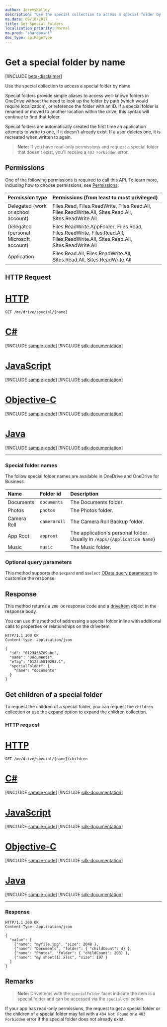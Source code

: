 ```yaml
---
author: JeremyKelley
description: "Use the special collection to access a special folder by name."
ms.date: 09/10/2017
title: Get Special Folders
localization_priority: Normal
ms.prod: "sharepoint"
doc_type: apiPageType
---
```

# Get a special folder by name

[!INCLUDE [beta-disclaimer](../../includes/beta-disclaimer.md)]

Use the special collection to access a special folder by name.

Special folders provide simple aliases to access well-known folders in OneDrive without the need to look up the folder by path (which would require localization), or reference the folder with an ID. If a special folder is renamed or moved to another location within the drive, this syntax will continue to find that folder.

Special folders are automatically created the first time an application attempts to write to one, if it doesn't already exist. If a user deletes one, it is recreated when written to again.

> **Note:**  If you have read-only permissions and request a special folder that doesn't exist, you'll receive a `403 Forbidden` error.

## Permissions

One of the following permissions is required to call this API. To learn more, including how to choose permissions, see [Permissions](/graph/permissions-reference).

|            Permission type             |                                           Permissions (from least to most privileged)                                            |
| :------------------------------------- | :------------------------------------------------------------------------------------------------------------------------------- |
| Delegated (work or school account)     | Files.Read, Files.ReadWrite, Files.Read.All, Files.ReadWrite.All, Sites.Read.All, Sites.ReadWrite.All                            |
| Delegated (personal Microsoft account) | Files.ReadWrite.AppFolder, Files.Read, Files.ReadWrite, Files.Read.All, Files.ReadWrite.All, Sites.Read.All, Sites.ReadWrite.All |
| Application                            | Files.Read.All, Files.ReadWrite.All, Sites.Read.All, Sites.ReadWrite.All                                                         |

## HTTP Request


# [HTTP](#tab/http)
<!-- { "blockType": "request", "name": "get-special-folder", "scopes": "files.read" } -->

```http
GET /me/drive/special/{name}
```
# [C#](#tab/csharp)
[!INCLUDE [sample-code](../includes/snippets/csharp/get-special-folder-csharp-snippets.md)]
[!INCLUDE [sdk-documentation](../includes/snippets/snippets-sdk-documentation-link.md)]

# [JavaScript](#tab/javascript)
[!INCLUDE [sample-code](../includes/snippets/javascript/get-special-folder-javascript-snippets.md)]
[!INCLUDE [sdk-documentation](../includes/snippets/snippets-sdk-documentation-link.md)]

# [Objective-C](#tab/objc)
[!INCLUDE [sample-code](../includes/snippets/objc/get-special-folder-objc-snippets.md)]
[!INCLUDE [sdk-documentation](../includes/snippets/snippets-sdk-documentation-link.md)]

# [Java](#tab/java)
[!INCLUDE [sample-code](../includes/snippets/java/get-special-folder-java-snippets.md)]
[!INCLUDE [sdk-documentation](../includes/snippets/snippets-sdk-documentation-link.md)]

---


### Special folder names

The follow special folder names are available in OneDrive and OneDrive for Business.

| Name        | Folder id    | Description                                                              |
|:------------|:-------------|:-------------------------------------------------------------------------|
| Documents   | `documents`  | The Documents folder.                                                    |
| Photos      | `photos`     | The Photos folder.                                                       |
| Camera Roll | `cameraroll` | The Camera Roll Backup folder.                                           |
| App Root    | `approot`    | The application's personal folder. Usually in `/Apps/{Application Name}` |
| Music       | `music`      | The Music folder.                                                        |


### Optional query parameters

This method supports the `$expand` and `$select` [OData query parameters](/graph/query-parameters) to customize the response.

## Response

This method returns a `200 OK` response code and a [driveItem](../resources/driveitem.md) object in the response body.

You can use this method of addressing a special folder inline with additional calls to properties or relationships on the driveItem.

<!-- { "blockType": "response", "@odata.type": "microsoft.graph.driveItem", "truncated": true } -->

```http
HTTP/1.1 200 OK
Content-type: application/json

{
  "id": "0123456789abc",
  "name": "Documents",
  "eTag": "012345819293.1",
  "specialFolder": {
    "name": "documents"
  }
}
```

## Get children of a special folder

To request the children of a special folder, you can request the `children`
collection or use the [expand](/graph/query-parameters) option to expand the children collection.

### HTTP request


# [HTTP](#tab/http)
<!-- { "blockType": "request", "name": "get-special-children", "scopes": "files.read" } -->

```http
GET /me/drive/special/{name}/children
```
# [C#](#tab/csharp)
[!INCLUDE [sample-code](../includes/snippets/csharp/get-special-children-csharp-snippets.md)]
[!INCLUDE [sdk-documentation](../includes/snippets/snippets-sdk-documentation-link.md)]

# [JavaScript](#tab/javascript)
[!INCLUDE [sample-code](../includes/snippets/javascript/get-special-children-javascript-snippets.md)]
[!INCLUDE [sdk-documentation](../includes/snippets/snippets-sdk-documentation-link.md)]

# [Objective-C](#tab/objc)
[!INCLUDE [sample-code](../includes/snippets/objc/get-special-children-objc-snippets.md)]
[!INCLUDE [sdk-documentation](../includes/snippets/snippets-sdk-documentation-link.md)]

# [Java](#tab/java)
[!INCLUDE [sample-code](../includes/snippets/java/get-special-children-java-snippets.md)]
[!INCLUDE [sdk-documentation](../includes/snippets/snippets-sdk-documentation-link.md)]

---


### Response

<!-- { "blockType": "response", "@odata.type": "microsoft.graph.driveItem", "isCollection": true, "truncated": true} -->

```http
HTTP/1.1 200 OK
Content-Type: application/json

{
  "value": [
    {"name": "myfile.jpg", "size": 2048 },
    {"name": "Documents", "folder": { "childCount": 4} },
    {"name": "Photos", "folder": { "childCount": 203} },
    {"name": "my sheet(1).xlsx", "size": 197 }
  ]
}
```

## Remarks

> **Note:** DriveItems with the `specialFolder` facet indicate the item is a special folder and can be accessed via the `special` collection.

If your app has read-only permissions, the request to get a special folder or
the children of a special folder may fail with a `404 Not Found` or a `403 Forbidden`
error if the special folder does not already exist.

<!--
{
  "type": "#page.annotation",
  "description": "Access known folders in OneDrive through the special folder collection",
  "keywords": "known folders",
  "section": "documentation",
  "tocPath": "OneDrive/Drive/Special folders",
  "suppressions": [
  ]
}
-->
